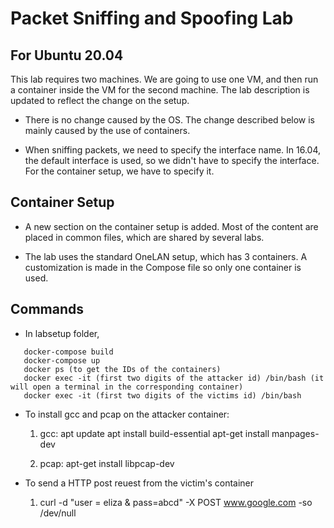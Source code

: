 # Packet Sniffing and Spoofing Lab

## For Ubuntu 20.04 

This lab requires two machines. We are going to use one VM, and then
run a container inside the VM for the second machine. 
The lab description is updated to reflect the change on the setup. 

- There is no change caused by the OS. The change described below
is mainly caused by the use of containers.

- When sniffing packets, we need to specify the interface name. 
In 16.04, the default interface is used, so we didn't have to specify
the interface. For the container setup, we have to specify it.


## Container Setup

- A new section on the container setup is added. Most of the content
are placed in common files, which are shared by several labs.  

- The lab uses the standard OneLAN setup, which has 3 containers.
A customization is made in the Compose file so only one container
is used.

## Commands
- In labsetup folder, 
```
   docker-compose build
   docker-compose up
   docker ps (to get the IDs of the containers)
   docker exec -it (first two digits of the attacker id) /bin/bash (it will open a terminal in the corresponding container)
   docker exec -it (first two digits of the victims id) /bin/bash
```

- To install gcc and pcap on the attacker container:
   1. gcc: 
     apt update
     apt install build-essential
     apt-get install manpages-dev

   2. pcap:
     apt-get install libpcap-dev
 
- To send a HTTP post reuest from the victim's container
     1. curl -d "user = eliza & pass=abcd" -X POST www.google.com -so /dev/null

 
